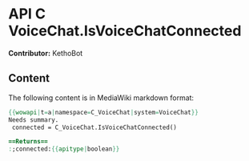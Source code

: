 # API C VoiceChat.IsVoiceChatConnected

**Contributor:** KethoBot

## Content

The following content is in MediaWiki markdown format:

```mediawiki
{{wowapi|t=a|namespace=C_VoiceChat|system=VoiceChat}}
Needs summary.
 connected = C_VoiceChat.IsVoiceChatConnected()

==Returns==
:;connected:{{apitype|boolean}}
```